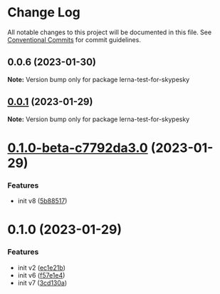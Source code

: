 # Change Log

All notable changes to this project will be documented in this file.
See [Conventional Commits](https://conventionalcommits.org) for commit guidelines.

## 0.0.6 (2023-01-30)

**Note:** Version bump only for package lerna-test-for-skypesky





## [0.0.1](https://github.com/skypesky/lerna-test/compare/lerna-test-for-skypesky@0.1.0-beta-c7792da3.0...lerna-test-for-skypesky@0.0.1) (2023-01-29)

**Note:** Version bump only for package lerna-test-for-skypesky





# [0.1.0-beta-c7792da3.0](https://github.com/skypesky/lerna-test/compare/lerna-test-for-skypesky@0.1.0...lerna-test-for-skypesky@0.1.0-beta-c7792da3.0) (2023-01-29)


### Features

* init v8 ([5b88517](https://github.com/skypesky/lerna-test/commit/5b885178b4135d029c1e9037d06bd0f3fa5729e5))





# 0.1.0 (2023-01-29)


### Features

* init v2 ([ec1e21b](https://github.com/skypesky/lerna-test/commit/ec1e21b8b9f78aa2c38ad7b76b66a02099654cd7))
* init v6 ([f57e1e4](https://github.com/skypesky/lerna-test/commit/f57e1e45044489d6db5f417c1ad45d7d674200d6))
* init v7 ([3cd130a](https://github.com/skypesky/lerna-test/commit/3cd130a2f2ff4f653f9fe8305e54b87218960584))

